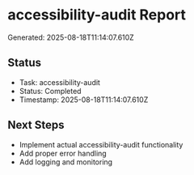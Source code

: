 # accessibility-audit Report

Generated: 2025-08-18T11:14:07.610Z

## Status
- Task: accessibility-audit
- Status: Completed
- Timestamp: 2025-08-18T11:14:07.610Z

## Next Steps
- Implement actual accessibility-audit functionality
- Add proper error handling
- Add logging and monitoring
